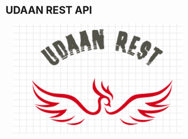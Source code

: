 # UDAAN REST API

<p align="center">
  <img width="460" height="300" src="images/my-logo.png">
</p>
